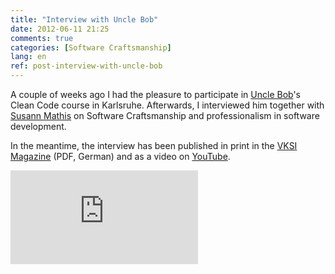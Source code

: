```yaml
---
title: "Interview with Uncle Bob"
date: 2012-06-11 21:25
comments: true
categories: [Software Craftsmanship]
lang: en
ref: post-interview-with-uncle-bob
---
```


A couple of weeks ago I had the pleasure to participate in [Uncle Bob](http://www.twitter.com/unclebobmartin)'s Clean Code course in Karlsruhe. Afterwards, I interviewed him together with [Susann Mathis](http://www.susann-mathis.de) on Software Craftsmanship and professionalism in software development.

In the meantime, the interview has been published in print in the [VKSI Magazine](http://www.vksi.de/fileadmin/downloads/magazin/VKSIMagazin_6.pdf) (PDF, German) and as a video on [YouTube](http://www.youtube.com/watch?v=OIHvp7WzuH0).

<!--more-->

<div class="embed-responsive embed-responsive-16by9">
  <iframe src="http://www.youtube.com/embed/OIHvp7WzuH0?rel=0" frameborder="0" allowfullscreen></iframe>
</div>
